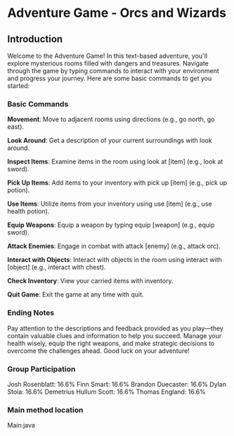 # Adventure Game - Orcs and Wizards

## Introduction
Welcome to the Adventure Game! In this text-based adventure, you'll explore mysterious rooms
filled with dangers and treasures.
Navigate through the game by typing commands to interact with your environment and progress your journey.
Here are some basic commands to get you started:

### Basic Commands

**Movement**: Move to adjacent rooms using directions (e.g., go north, go east).

**Look Around**: Get a description of your current surroundings with look around.

**Inspect Items**: Examine items in the room using look at [item] (e.g., look at sword).

**Pick Up Items**: Add items to your inventory with pick up [item] (e.g., pick up potion).

**Use Items**: Utilize items from your inventory using use [item] (e.g., use health potion).

**Equip Weapons**: Equip a weapon by typing equip [weapon] (e.g., equip sword).

**Attack Enemies**: Engage in combat with attack [enemy] (e.g., attack orc).


**Interact with Objects**: Interact with objects in the room using interact with [object] (e.g., interact with chest).

**Check Inventory**: View your carried items with inventory.

**Quit Game**: Exit the game at any time with quit.

### Ending Notes

Pay attention to the descriptions and feedback provided as you play—they contain valuable clues
and information to help you succeed. Manage your health wisely, equip the right weapons,
and make strategic decisions to overcome the challenges ahead. Good luck on your adventure!

### Group Participation

Josh Rosenblatt: 16.6%
Finn Smart: 16.6%
Brandon Duecaster: 16.6%
Dylan Stoia: 16.6%
Demetrius Hullum Scott: 16.6%
Thomas England: 16.6%

### Main method location
Main.java